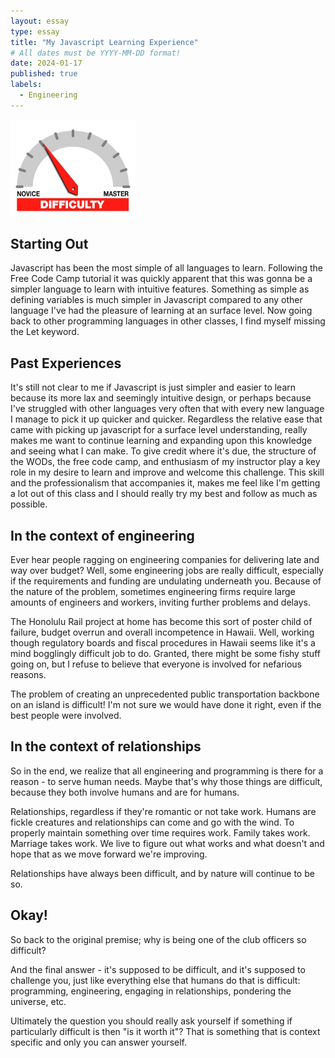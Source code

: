 ```yaml
---
layout: essay
type: essay
title: "My Javascript Learning Experience"
# All dates must be YYYY-MM-DD format!
date: 2024-01-17
published: true
labels:
  - Engineering
---
```


<img width="200px" class="rounded float-start pe-4" src="../img/difficulty/degree_difficulty.jpg">

## Starting Out
Javascript has been the most simple of all languages to learn. Following the Free Code Camp tutorial it was quickly apparent that this was gonna be a simpler language to learn with intuitive features. Something as simple as defining variables is much simpler in Javascript compared to any other language I've had the pleasure of learning at an surface level. Now going back to other programming languages in other classes, I find myself missing the Let keyword.

## Past Experiences

It's still not clear to me if Javascript is just simpler and easier to learn because its more lax and seemingly intuitive design, or perhaps because I've struggled with other languages very often that with every new language I manage to pick it up quicker and quicker. Regardless the relative ease that came with picking up javascript for a surface level understanding, really makes me want to continue learning and expanding upon this knowledge and seeing what I can make. To give credit where it's due, the structure of the WODs, the free code camp, and enthusiasm of my instructor play a key role in my desire to learn and improve and welcome this challenge. This skill and the professionalism that accompanies it, makes me feel like I'm getting a lot out of this class and I should really try my best and follow as much as possible.

## In the context of engineering

Ever hear people ragging on engineering companies for delivering late and way over budget? Well, some engineering jobs are really difficult, especially if the requirements and funding are undulating underneath you. Because of the nature of the problem, sometimes engineering firms require large amounts of engineers and workers, inviting further problems and delays.

The Honolulu Rail project at home has become this sort of poster child of failure, budget overrun and overall incompetence in Hawaii. Well, working though regulatory boards and fiscal procedures in Hawaii seems like it's a mind bogglingly difficult job to do. Granted, there might be some fishy stuff going on, but I refuse to believe that everyone is involved for nefarious reasons.

The problem of creating an unprecedented public transportation backbone on an island is difficult! I'm not sure we would have done it right, even if the best people were involved.

## In the context of relationships

So in the end, we realize that all engineering and programming is there for a reason - to serve human needs. Maybe that's why those things are difficult, because they both involve humans and are for humans.

Relationships, regardless if they're romantic or not take work. Humans are fickle creatures and relationships can come and go with the wind. To properly maintain something over time requires work. Family takes work. Marriage takes work. We live to figure out what works and what doesn't and hope that as we move forward we're improving.

Relationships have always been difficult, and by nature will continue to be so.

## Okay!

So back to the original premise; why is being one of the club officers so difficult?

And the final answer - it's supposed to be difficult, and it's supposed to challenge you, just like everything else that humans do that is difficult: programming, engineering, engaging in relationships, pondering the universe, etc.

Ultimately the question you should really ask yourself if something if particularly difficult is then "is it worth it"? That is something that is context specific and only you can answer yourself.
